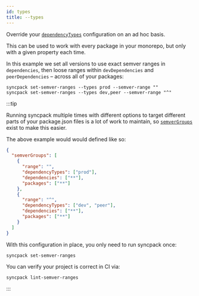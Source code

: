 ```yaml
---
id: types
title: --types
---
```


Override your [`dependencyTypes`](../config/dependency-types.md) configuration
on an ad hoc basis.

This can be used to work with every package in your monorepo, but only with a
given property each time.

In this example we set all versions to use exact semver ranges in
`dependencies`, then loose ranges within `devDependencies` and
`peerDependencies` – across all of your packages:

```
syncpack set-semver-ranges --types prod --semver-range ""
syncpack set-semver-ranges --types dev,peer --semver-range "^"
```

:::tip

Running syncpack multiple times with different options to target different parts
of your package.json files is a lot of work to maintain, so
[`semverGroups`](../config/semver-groups.md) exist to make this easier.

The above example would would defined like so:

```json
{
  "semverGroups": [
    {
      "range": "",
      "dependencyTypes": ["prod"],
      "dependencies": ["**"],
      "packages": ["**"]
    },
    {
      "range": "^",
      "dependencyTypes": ["dev", "peer"],
      "dependencies": ["**"],
      "packages": ["**"]
    }
  ]
}
```

With this configuration in place, you only need to run syncpack once:

```
syncpack set-semver-ranges
```

You can verify your project is correct in CI via:

```
syncpack lint-semver-ranges
```

:::
